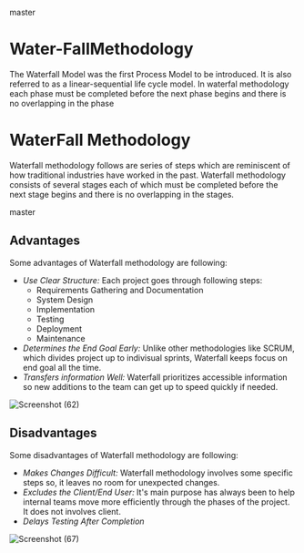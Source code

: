  master
# Water-FallMethodology
The Waterfall Model was the first Process Model to be introduced. It is also referred to as a linear-sequential life cycle model.
In waterfal methodology each phase must be completed before the next phase begins and there is no overlapping in the phase  

# WaterFall Methodology
Waterfall methodology follows are series of steps which are reminiscent of how traditional industries have worked in the past. Waterfall methodology consists of several stages each of which must be completed before the next stage begins and there is no overlapping in the stages.

master
## Advantages
Some advantages of Waterfall methodology are following:
+ *Use Clear Structure:* Each project goes through following steps:
    + Requirements Gathering and Documentation
    + System Design
    + Implementation
    + Testing
    + Deployment
    + Maintenance
+ *Determines the End Goal Early:* Unlike other methodologies like SCRUM, which divides project up to indivisual sprints, Waterfall keeps focus on end goal all the time.   
+ *Transfers information Well:* Waterfall prioritizes accessible information so new additions to the team can get up to speed quickly if needed.
   
![Screenshot (62)](https://user-images.githubusercontent.com/46266421/66420887-a9e4a180-e9bb-11e9-94d6-85f7e860679a.png)
## Disadvantages
 Some disadvantages of  Waterfall methodology are following:
+ *Makes Changes Difficult:* Waterfall methodology involves some specific steps so, it leaves no room for unexpected changes.
+ *Excludes the Client/End User:* It's main purpose has always been to help internal teams move more efficiently through the phases of the project. It does not involves client.
+ *Delays Testing After Completion*
 
![Screenshot (67)](https://user-images.githubusercontent.com/46266421/66422101-eb764c00-e9bd-11e9-8367-7628346e2d12.png)
